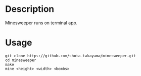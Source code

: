 # Description

Minesweeper runs on terminal app.


# Usage

```
git clone https://github.com/shota-takayama/minesweeper.git
cd minesweeper
make
mine <height> <width> <bombs>
```
